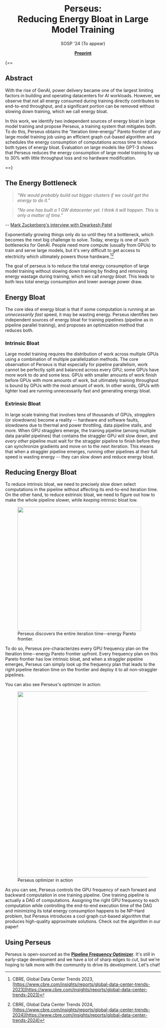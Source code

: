 <div align="center" markdown>
<h1>Perseus:<br>Reducing Energy Bloat in Large Model Training</h1>

SOSP '24 (To appear)

[**Preprint**](https://arxiv.org/abs/2312.06902)
</div>

<div class="critic-dark" markdown>
{==

## Abstract

With the rise of GenAI, power delivery became one of the largest limiting factors in building and operating datacenters for AI workloads.
However, we observe that not all energy consumed during training directly contributes to end-to-end throughput, and a significant portion can be removed without slowing down training, which we call energy bloat.

In this work, we identify two independent sources of energy bloat in large model training and propose Perseus, a training system that mitigates both.
To do this, Perseus obtains the “iteration time–energy” Pareto frontier of any large model training job using an efficient graph cut-based algorithm and schedules the energy consumption of computations across time to reduce both types of energy bloat.
Evaluation on large models like GPT-3 shows that Perseus reduces the energy consumption of large model training by up to 30% with little throughput loss and no hardware modification.

==}
</div>

## The Energy Bottleneck

> *"We would probably build out bigger clusters if we could get the energy to do it."*

> *"No one has built a 1 GW datacenter yet. I think it will happen. This is only a matter of time."*

-- [Mark Zuckerberg's interview with Dwarkesh Patel](https://youtu.be/bc6uFV9CJGg?si=xPbEFkHpNP8T_FOb&t=1679)

Exponentially growing things only do so until they hit a bottleneck, which becomes the next big challenge to solve.
Today, energy is one of such bottlenecks for GenAI.
People need more compute (usually from GPUs) to train and serve large models, but it's very difficult to get access to electricity which ultimately powers those hardware.[^1][^2]

The goal of perseus is to reduce the total energy consumption of large model training without slowing down training by finding and removing energy wastage during training, which we call *energy bloat*.
This leads to both less total energy consumption and lower average power draw.

## Energy Bloat

The core idea of energy bloat is that if some computation is running at an *unnecessarily fast* speed, it may be wasting energy.
Perseus identifies two independent sources of energy bloat for training pipelines (pipeline as in pipeline parallel training), and proposes an optimization method that reduces both.

### Intrinsic Bloat

Large model training requires the distribution of work across multiple GPUs using a combination of multiple parallelization methods.
The core observation of Perseus is that especially for pipeline parallelism, work cannot be perfectly split and balanced across every GPU; some GPUs have more work to do and some less.
GPUs with smaller amounts of work finish before GPUs with more amounts of work, but ultimately training throughput is bound by GPUs with the most amount of work.
In other words, GPUs with lighter load are running unnecessarily fast and generating energy bloat.

### Extrinsic Bloat

In large scale training that involves tens of thousands of GPUs, *stragglers* (or slowdowns) become a reality -- hardware and software faults, slowdowns due to thermal and power throttling, data pipeline stalls, and more.
When GPU stragglers emerge, the training pipeline (among multiple data parallel pipelines) that contains the straggler GPU will slow down, and *every other* pipeline must wait for the straggler pipeline to finish before they can synchronize gradients and move on to the next iteration.
This means that when a straggler pipeline emerges, running other pipelines at their full speed is wasting energy -- they can slow down and reduce energy bloat.

## Reducing Energy Bloat

To reduce intrinsic bloat, we need to precisely slow down select computations in the pipeline without affecting its end-to-end iteration time.
On the other hand, to reduce extrinsic bloat, we need to figure out how to make the whole pipeline slower, while *keeping* intrinsic bloat low.

<figure>
<img src="../img/iteration_time_energy_frontier.svg" width=400px>
<figcaption>Perseus discovers the entire iteration time--energy Pareto frontier.</figcaption>
</figure>

To do so, Perseus pre-characterizes every GPU frequency plan on the Iteration time--energy Pareto frontier upfront.
Every frequency plan on this Pareto frontier has low intrinsic bloat, and when a straggler pipeline emerges, Perseus can simply look up the frequency plan that leads to the right pipeline iteration time on the frontier and deploy it to all non-straggler pipelines.

You can also see Perseus's optimizer in action:

<figure>
  <img src="../img/wide-resnet.gif" width=600px>
  <figcaption>Perseus optimizer in action</figcaption>
</figure>

As you can see, Perseus controls the GPU frequency of each forward and backward computation in one training pipeline.
One training pipeline is actually a DAG of computations.
Assigning the right GPU frequency to each computation while controlling the end-to-end execution time of the DAG and minimizing its total energy consumption happens to be NP-Hard problem, but Perseus introduces a cool graph cut-based algorithm that produces high-quality approximate solutions.
Check out the algorithm in our paper!

## Using Perseus

Perseus is open-sourced as the [**Pipeline Frequency Optimizer**](../optimize/pipeline_frequency_optimizer.md).
It's still in early-stage development and we have a lot of sharp edges to cut, but we're hoping to talk more with the community to drive its development.
Let's chat!

[^1]: CBRE, Global Data Center Trends 2023, [https://www.cbre.com/insights/reports/global-data-center-trends-2023](https://www.cbre.com/insights/reports/global-data-center-trends-2023)
[^2]: CBRE, Global Data Center Trends 2024, [https://www.cbre.com/insights/reports/global-data-center-trends-2024](https://www.cbre.com/insights/reports/global-data-center-trends-2024)
